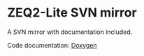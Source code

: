 # ZEQ2-Lite SVN mirror

A SVN mirror with documentation included.

Code documentation: [Doxygen](https://legendaryguard.github.io/ZEQ2-Lite/html/)
